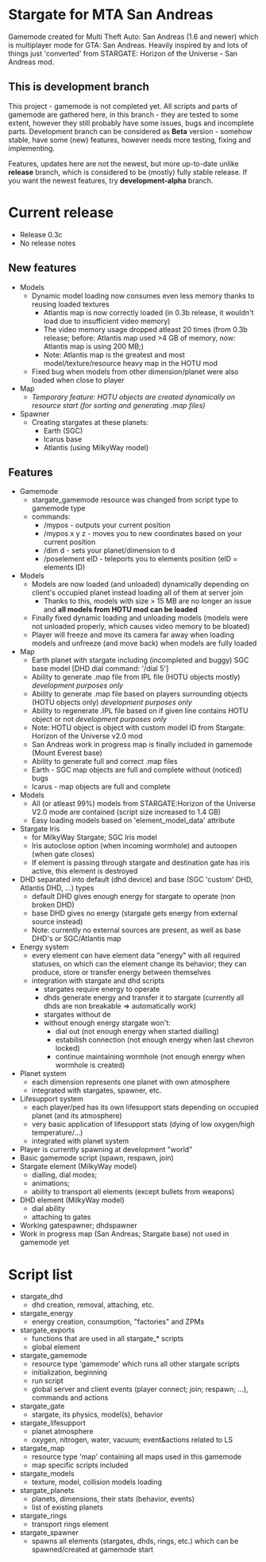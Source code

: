 # Stargate for MTA San Andreas

 Gamemode created for Multi Theft Auto: San Andreas (1.6 and newer) which is multiplayer mode for GTA: San Andreas. Heavily inspired by and lots of things just 'converted' from STARGATE: Horizon of the Universe - San Andreas mod.

## This is development branch

This project - gamemode is not completed yet. All scripts and parts of gamemode are gathered here, in this branch - they are tested to some extent, however they still probably have some issues, bugs and incomplete parts. Development branch can be considered as **Beta** version - somehow stable, have some (new) features, however needs more testing, fixing and implementing.

Features, updates here are not the newest, but more up-to-date unlike **release** branch, which is considered to be (mostly) fully stable release. If you want the newest features, try **development-alpha** branch.

# Current release

- Release 0.3c
- No release notes

## New features
- Models
    - Dynamic model loading now consumes even less memory thanks to reusing loaded textures
        - Atlantis map is now correctly loaded (in 0.3b release, it wouldn't load due to insufficient video memory)
        - The video memory usage dropped atleast 20 times (from 0.3b release; before: Atlantis map used >4 GB of memory, now: Atlantis map is using 200 MB;)
        - Note: Atlantis map is the greatest and most model/texture/resource heavy map in the HOTU mod
    - Fixed bug when models from other dimension/planet were also loaded when close to player
- Map
    - *Temporary feature: HOTU objects are created dynamically on resource start (for sorting and generating .map files)*
- Spawner
    - Creating stargates at these planets:
        - Earth (SGC)
        - Icarus base
        - Atlantis (using MilkyWay model)

## Features
- Gamemode
    - stargate_gamemode resource was changed from script type to gamemode type
    - commands: 
        - /mypos          - outputs your current position
        - /mypos x y z    - moves you to new coordinates based on your current position
        - /dim d          - sets your planet/dimension to d
        - /poselement eID - teleports you to elements position (eID = elements ID)
- Models
    - Models are now loaded (and unloaded) dynamically depending on client's occupied planet instead loading all of them at server join
        - Thanks to this, models with size > 15 MB are no longer an issue and **all models from HOTU mod can be loaded**
    - Finally fixed dynamic loading and unloading models (models were not unloaded properly, which causes video memory to be bloated)
    - Player will freeze and move its camera far away when loading models and unfreeze (and move back) when models are fully loaded
- Map
    - Earth planet with stargate including (incompleted and buggy) SGC base model [DHD dial command: '/dial 5']
    - Ability to generate .map file from IPL file (HOTU objects mostly) *development purposes only*
    - Ability to generate .map file based on players surrounding objects (HOTU objects only) *development purposes only*
    - Ability to regenerate .IPL file based on if given line contains HOTU object or not *development purposes only*
    - Note: HOTU object is object with custom model ID from Stargate: Horizon of the Universe v2.0 mod
    - San Andreas work in progress map is finally included in gamemode (Mount Everest base)
    - Ability to generate full and correct .map files
    - Earth - SGC map objects are full and complete without (noticed) bugs
    - Icarus - map objects are full and complete
- Models
    - All (or atleast 99%) models from STARGATE:Horizon of the Universe V2.0 mode are contained (script size increased to 1.4 GB)
    - Easy loading models based on 'element_model_data' attribute
- Stargate Iris
    - for MilkyWay Stargate; SGC Iris model
    - Iris autoclose option (when incoming wormhole) and autoopen (when gate closes)
    - If element is passing through stargate and destination gate has iris active, this element is destroyed
- DHD separated into default (dhd device) and base (SGC 'custom' DHD, Atlantis DHD, ...) types
    - default DHD gives enough energy for stargate to operate (non broken DHD)
    - base DHD gives no energy (stargate gets energy from external source instead)
    - Note: currently no external sources are present, as well as base DHD's or SGC/Atlantis map
- Energy system
    - every element can have element data "energy" with all required statuses, on which can the element change its behavior; they can produce, store or transfer energy between themselves
    - integration with stargate and dhd scripts
        - stargates require energy to operate
        - dhds generate energy and transfer it to stargate (currently all dhds are non breakable => automatically work)
        - stargates without de
        - without enough energy stargate won't:
            - dial out (not enough energy when started dialling)
            - estabilish connection (not enough energy when last chevron locked)
            - continue maintaining wormhole (not enough energy when wormhole is created)
- Planet system
    - each dimension represents one planet with own atmosphere
    - integrated with stargates, spawner, etc.
- Lifesupport system
    - each player/ped has its own lifesupport stats depending on occupied planet (and its atmosphere)
    - very basic application of lifesupport stats (dying of low oxygen/high temperature/...)
    - integrated with planet system
- Player is currently spawning at development "world"
- Basic gamemode script (spawn, respawn, join)
- Stargate element (MilkyWay model)
    - dialling, dial modes;
    - animations;
    - ability to transport all elements (except bullets from weapons)
- DHD element (MilkyWay model)
    - dial ability
    - attaching to gates
- Working gatespawner; dhdspawner
- Work in progress map (San Andreas; Stargate base) not used in gamemode yet 


# Script list

- stargate_dhd
    - dhd creation, removal, attaching, etc.
- stargate_energy
    - energy creation, consumption, "factories" and ZPMs
- stargate_exports
    - functions that are used in all stargate_* scripts
    - global element
- stargate_gamemode
    - resource type 'gamemode' which runs all other stargate scripts
    - initialization, beginning
    - run script
    - global server and client events (player connect; join; respawn; ...), commands and actions
- stargate_gate
    - stargate, its physics, model(s), behavior
- stargate_lifesupport
    - planet atmosphere
    - oxygen, nitrogen, water, vacuum; event&actions related to LS
- stargate_map
    - resource type 'map' containing all maps used in this gamemode
    - map specific scripts included
- stargate_models
    - texture, model, collision models loading
- stargate_planets
    - planets, dimensions, their stats (behavior, events)
    - list of existing planets
- stargate_rings
    - transport rings element
- stargate_spawner
    - spawns all elements (stargates, dhds, rings, etc.) which can be spawned/created at gamemode start
